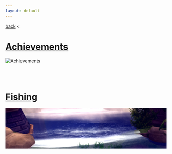 ```yaml
---
layout: default
---
```


[back](../) <

# [Achievements](achievements/)
![Achievements](../assets/img/aura-kingdom/achievements-banner.jpg)

<br/><br/>

# [Fishing](fishing/)
![Fishing](../assets/img/aura-kingdom/fishing-banner.jpg)
